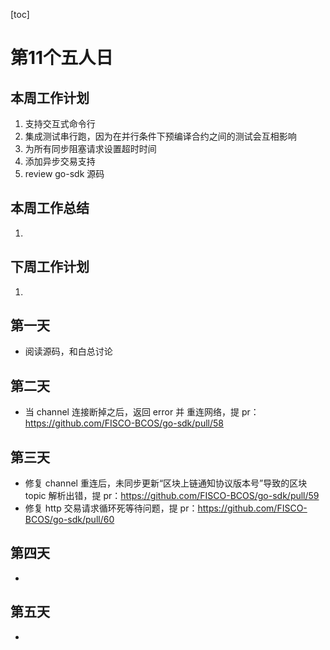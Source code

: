 [toc]

# 第11个五人日

## 本周工作计划

1. 支持交互式命令行
2. 集成测试串行跑，因为在并行条件下预编译合约之间的测试会互相影响
3. 为所有同步阻塞请求设置超时时间
4. 添加异步交易支持
5. review go-sdk 源码

## 本周工作总结

1. 

## 下周工作计划

1. 

## 第一天

- 阅读源码，和白总讨论

## 第二天

- 当 channel 连接断掉之后，返回 error 并 重连网络，提 pr：https://github.com/FISCO-BCOS/go-sdk/pull/58


## 第三天

- 修复 channel 重连后，未同步更新“区块上链通知协议版本号”导致的区块 topic 解析出错，提 pr：https://github.com/FISCO-BCOS/go-sdk/pull/59
- 修复 http 交易请求循环死等待问题，提 pr：https://github.com/FISCO-BCOS/go-sdk/pull/60

## 第四天

- 

## 第五天

- 